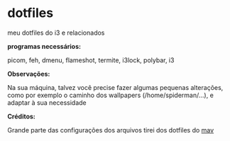 # dotfiles
meu dotfiles do i3 e relacionados

**programas necessários:**

picom, feh, dmenu, flameshot, termite, i3lock, polybar, i3

**Observações:**

Na sua máquina, talvez você precise fazer algumas pequenas alterações, como por exemplo o caminho dos wallpapers (/home/spiderman/...), e adaptar à sua necessidade

**Créditos:**

Grande parte das configurações dos arquivos tirei dos dotfiles do [mav](https://github.com/lucascipriano/dotfiles)
